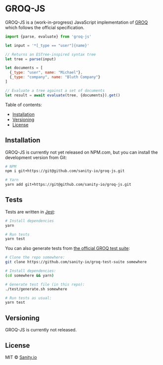 # GROQ-JS

GROQ-JS is a (work-in-progress) JavaScript implementation of [GROQ](https://www.sanity.io/docs/data-store/how-queries-work) which follows the official specification.

```javascript
import {parse, evaluate} from 'groq-js'

let input = '*[_type == "user"]{name}'

// Returns an ESTree-inspired syntax tree
let tree = parse(input)

let documents = [
  {_type: "user", name: "Michael"},
  {_type: "company", name: "Bluth Company"}
]

// Evaluate a tree against a set of documents
let result = await evaluate(tree, {documents}).get()
```

Table of contents:

- [Installation](#installation)
- [Versioning](#versioning)
- [License](#license)

## Installation

GROQ-JS is currently not yet released on NPM.com, but you can install the development version from Git:

```bash
# NPM
npm i git+https://git@github.com/sanity-io/groq-js.git

# Yarn
yarn add git+https://git@github.com/sanity-io/groq-js.git
```

## Tests

Tests are written in [Jest](https://jestjs.io/):

```bash
# Install dependencies
yarn

# Run tests
yarn test
```

You can also generate tests from [the official GROQ test suite](https://github.com/sanity-io/groq-test-suite):

```bash
# Clone the repo somewhere:
git clone https://github.com/sanity-io/groq-test-suite somewhere

# Install dependencies:
(cd somewhere && yarn)

# Generate test file (in this repo):
./test/generate.sh somewhere

# Run tests as usual:
yarn test
```

## Versioning

GROQ-JS is currently not released.

## License

MIT © [Sanity.io](https://www.sanity.io/)
